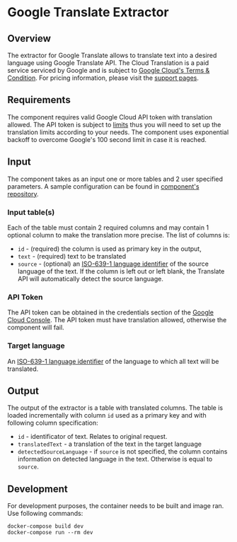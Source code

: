 # Google Translate Extractor

## Overview

The extractor for Google Translate allows to translate text into a desired language using Google Translate API. The Cloud Translation is a paid service serviced by Google and is subject to [Google Cloud's Terms & Condition](https://cloud.google.com/terms/). For pricing information, please visit the [support pages](https://cloud.google.com/translate/pricing).

## Requirements

The component requires valid Google Cloud API token with translation allowed. The API token is subject to [limits](https://cloud.google.com/translate/quotas) thus you will need to set up the translation limits according to your needs. The component uses exponential backoff to overcome Google's 100 second limit in case it is reached.

## Input

The component takes as an input one or more tables and 2 user specified parameters. A sample configuration can be found in [component's repository](https://bitbucket.org/kds_consulting_team/kds-team.ex-google-translation/src/master/component_config/sample-config/).

### Input table(s)

Each of the table must contain 2 required columns and may contain 1 optional column to make the translation more precise. The list of columns is:

- `id` - (required) the column is used as primary key in the output,
- `text` - (required) text to be translated
- `source` - (optional) an [ISO-639-1 language identifier](https://cloud.google.com/translate/docs/languages) of the source language of the text. If the column is left out or left blank, the Translate API will automatically detect the source language.

### API Token

The API token can be obtained in the credentials section of the [Google Cloud Console](https://console.cloud.google.com/apis/credentials). The API token must have translation allowed, otherwise the component will fail.

### Target language

An [ISO-639-1 language identifier](https://cloud.google.com/translate/docs/languages) of the language to which all text will be translated.

## Output

The output of the extractor is a table with translated columns. The table is loaded incrementally with column `id` used as a primary key and with following column specification:

- `id` - identificator of text. Relates to original request.
- `translatedText` - a translation of the text in the target language
- `detectedSourceLanguage` - if `source` is not specified, the column contains information on detected language in the text. Otherwise is equal to `source`.

## Development

For development purposes, the container needs to be built and image ran. Use following commands:

```
docker-compose build dev
docker-compose run --rm dev
```
